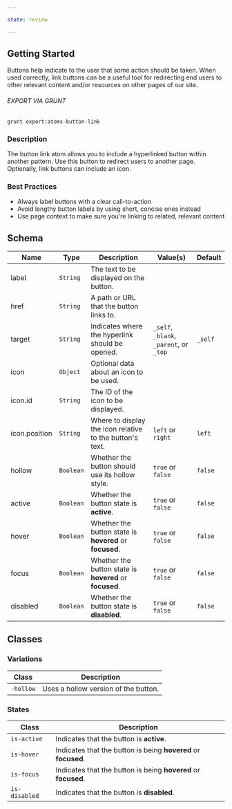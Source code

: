 ```yaml
---

state: review

---
```


## Getting Started

Buttons help indicate to the user that some action should be taken. When used correctly, link buttons can be a useful tool for redirecting end users to other relevant content and/or resources on other pages of our site.

###### EXPORT VIA GRUNT

```
grunt export:atoms-button-link
```


### Description

The button link atom allows you to include a hyperlinked button within another pattern. Use this button to redirect users to another page. Optionally, link buttons can include an icon.


### Best Practices

- Always label buttons with a clear call-to-action
- Avoid lengthy button labels by using short, concise ones instead
- Use page context to make sure you're linking to related, relevant content


## Schema

| Name            | Type      | Description                                               | Value(s)                                | Default   |
|-----------------|-----------|-----------------------------------------------------------|-----------------------------------------|-----------|
| label           | `String`  | The text to be displayed on the button.                   |                                         |           |
| href            | `String`  | A path or URL that the button links to.                   |                                         |           |
| target          | `String`  | Indicates where the hyperlink should be opened.           | `_self`, `_blank`, `_parent`, or `_top` | `_self`   |
| icon            | `Object`  | Optional data about an icon to be used.                   |                                         |           |
| icon.id         | `String`  | The ID of the icon to be displayed.                       |                                         |           |
| icon.position   | `String`  | Where to display the icon relative to the button's text.  | `left` or `right`                       | `left`    |
| hollow          | `Boolean` | Whether the button should use its hollow style.           | `true` or `false`                       | `false`   |
| active          | `Boolean` | Whether the button state is **active**.                   | `true` or `false`                       | `false`   |
| hover           | `Boolean` | Whether the button state is **hovered** or **focused**.   | `true` or `false`                       | `false`   |
| focus           | `Boolean` | Whether the button state is **hovered** or **focused**.   | `true` or `false`                       | `false`   |
| disabled        | `Boolean` | Whether the button state is **disabled**.                 | `true` or `false`                       | `false`   |


## Classes

### Variations

| Class           | Description                                 |
|-----------------|---------------------------------------------|
| `-hollow`       | Uses a hollow version of the button.        |

### States

| Class             | Description                                                           |
|-------------------|-----------------------------------------------------------------------|
| `is-active`       | Indicates that the button is **active**.                              |
| `is-hover`        | Indicates that the button is being **hovered** or **focused**.        |
| `is-focus`        | Indicates that the button is being **hovered** or **focused**.        |
| `is-disabled`     | Indicates that the button is **disabled**.                            |

